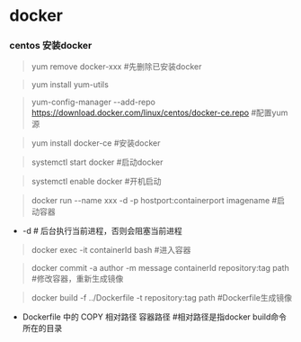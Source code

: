 # docker

### centos 安装docker

> yum remove docker-xxx #先删除已安装docker

> yum install yum-utils

> yum-config-manager --add-repo https://download.docker.com/linux/centos/docker-ce.repo #配置yum源

> yum install docker-ce #安装docker

> systemctl start docker #启动docker

> systemctl enable docker #开机启动

> docker run --name xxx -d -p hostport:containerport imagename #启动容器

* -d # 后台执行当前进程，否则会阻塞当前进程

> docker exec -it containerId bash #进入容器

> docker commit -a author -m message containerId repository:tag path #修改容器，重新生成镜像

> docker build -f ../Dockerfile -t repository:tag path #Dockerfile生成镜像

* Dockerfile 中的 COPY 相对路径 容器路径 #相对路径是指docker build命令所在的目录